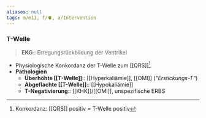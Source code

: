 ```yaml
---
aliases: null
tags: m/m11, f/🫀, a/Intervention
---
```

### T-Welle
> **EKG**:: Erregungsrückbildung der Ventrikel
- Physiologische Konkordanz der T-Welle zum [[QRS]][^1]
- **Pathologien**
	- **Überhöhte [[T-Welle]]**:: [[Hyperkaliämie]], [[OMI]] (*"Erstickungs-T"*)
	- **Abgeflachte [[T-Welle]]**:: [[Hypokaliämie]]
	- **T-Negativierung**:: [[KHK]]/[[OMI]], unspezifische ERBS


[^1]: Konkordanz: [[QRS]] positiv = T-Welle positiv
